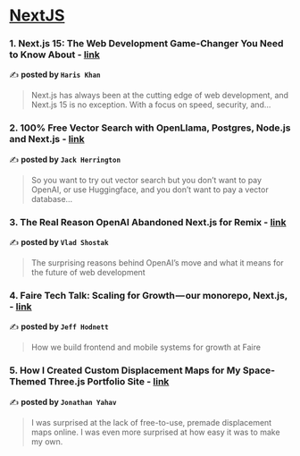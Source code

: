 
<h1><a href=https://medium.com/tag/nextjs/recommended target="_blank" rel="noopener noreferrer">NextJS</a></h1>
<h3>1. Next.js 15: The Web Development Game-Changer You Need to Know About - <a href="https://medium.com/stackademic/next-js-15-the-web-development-game-changer-you-need-to-know-about-04a0db03aea3" target="_blank" rel="noopener noreferrer">link</a></h3>

✍️ **posted by `Haris Khan`**

<blockquote>Next.js has always been at the cutting edge of web development, and Next.js 15 is no exception. With a focus on speed, security, and…</blockquote>

<h3>2. 100% Free Vector Search with OpenLlama, Postgres, Node.js and Next.js - <a href="https://medium.com/javascript-in-plain-english/100-free-vector-search-with-openllama-postgres-nodejs-and-nextjs-e496856766f7" target="_blank" rel="noopener noreferrer">link</a></h3>

✍️ **posted by `Jack Herrington`**

<blockquote>So you want to try out vector search but you don’t want to pay OpenAI, or use Huggingface, and you don’t want to pay a vector database…</blockquote>

<h3>3. The Real Reason OpenAI Abandoned Next.js for Remix - <a href="https://medium.com/@ImpactInsider/the-real-reason-openai-abandoned-next-js-for-remix-a4b2622ee9b2" target="_blank" rel="noopener noreferrer">link</a></h3>

✍️ **posted by `Vlad Shostak`**

<blockquote>The surprising reasons behind OpenAI’s move and what it means for the future of web development</blockquote>

<h3>4. Faire Tech Talk: Scaling for Growth — our monorepo, Next.js, - <a href="https://medium.com/faire-the-craft/faire-tech-talk-scaling-for-growth-our-monorepo-next-js-37e55f66e0ab" target="_blank" rel="noopener noreferrer">link</a></h3>

✍️ **posted by `Jeff Hodnett`**

<blockquote>How we build frontend and mobile systems for growth at Faire</blockquote>

<h3>5. How I Created Custom Displacement Maps for My Space-Themed Three.js Portfolio Site - <a href="https://medium.com/javascript-in-plain-english/how-i-created-custom-displacement-maps-for-my-space-themed-three-js-portfolio-site-642b52700941" target="_blank" rel="noopener noreferrer">link</a></h3>

✍️ **posted by `Jonathan Yahav`**

<blockquote>I was surprised at the lack of free-to-use, premade displacement maps online. I was even more surprised at how easy it was to make my own.</blockquote>

